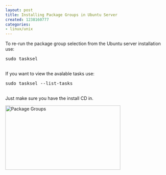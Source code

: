 ```yaml
---
layout: post
title: Installing Package Groups in Ubuntu Server
created: 1238160777
categories:
- linux/unix
---
```

<p>To re-run the package group selection from the Ubuntu server installation use:</p>
<pre>
sudo tasksel

</pre>
<p>If you want to view the avalable tasks use:</p>
<pre>
sudo tasksel --list-tasks

</pre>
<p>Just make sure you have the install CD in.</p>
<p><a href="/sites/default/files/ui.gif"><img alt="Package Groups" width="360" height="201" class="triggerclass" src="/sites/default/files/ui_s.gif" /></a></p>
